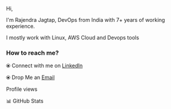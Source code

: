 Hi,

I'm Rajendra Jagtap, DevOps from India with 7+ years of working experience.

I mostly work with Linux, AWS Cloud and Devops tools


### How to reach me?

⦿ Connect with me on [LinkedIn](https://www.linkedin.com/in/rajendra-jagtap/)

⦿ Drop Me an [Email](raj_jagtap10@rediffmail.com)


Profile views

📊 GitHub Stats
